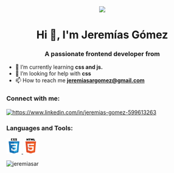 <div align="center">
    <img src="https://media.giphy.com/media/iIqmM5tTjmpOB9mpbn/giphy.gif" width="500"/>
    <h1>Hi 👋, I'm Jeremías Gómez</h1>
    <h3>A passionate frontend developer from</h3>
</div> 

- 🌱 I’m currently learning **css and js.**
- 🤝 I’m looking for help with **css**
- 📫 How to reach me **jeremiasargomez@gmail.com**

<h3 align="left">Connect with me:</h3>
<p align="left">
<a href="https://linkedin.com/in/https://www.linkedin.com/in/jeremias-gomez-599613263" target="blank"><img align="center" src="https://raw.githubusercontent.com/rahuldkjain/github-profile-readme-generator/master/src/images/icons/Social/linked-in-alt.svg" alt="https://www.linkedin.com/in/jeremias-gomez-599613263" height="30" width="40" /></a>
</p>

<h3 align="left">Languages and Tools:</h3>
<p align="left"> <a href="https://www.w3schools.com/css/" target="_blank" rel="noreferrer"> <img src="https://raw.githubusercontent.com/devicons/devicon/master/icons/css3/css3-original-wordmark.svg" alt="css3" width="40" height="40"/> </a> <a href="https://www.w3.org/html/" target="_blank" rel="noreferrer"> <img src="https://raw.githubusercontent.com/devicons/devicon/master/icons/html5/html5-original-wordmark.svg" alt="html5" width="40" height="40"/> </a> </p>

<p><img align="center" src="https://github-readme-stats.vercel.app/api/top-langs?username=jeremiasar&show_icons=true&locale=en&layout=compact" alt="jeremiasar" /></p>
